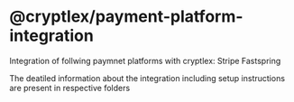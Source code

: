 # @cryptlex/payment-platform-integration
Integration of follwing paymnet platforms with cryptlex:
Stripe
Fastspring

The deatiled information about the integration including setup instructions are present in respective folders


